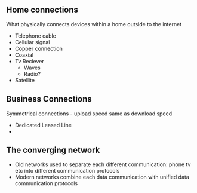 
## Home connections
What physically connects devices within a home outside to the internet
- Telephone cable
- Cellular signal
- Copper connection
- Coaxial
- Tv Reciever
	- Waves
	- Radio?
- Satellite
## Business Connections
Symmetrical connections - upload speed same as download speed 
- Dedicated Leased Line
- 

## The converging network 
- Old networks used to separate each different communication: phone tv etc into different communication protocols 
- Modern networks combine each data communication with unified data communication protocols